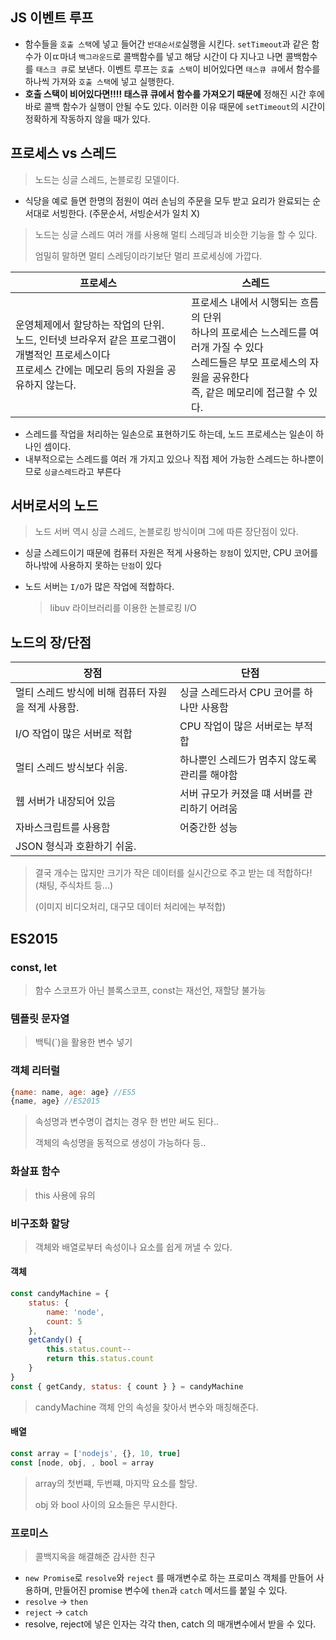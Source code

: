 ## JS 이벤트 루프

* 함수들을 `호출 스택`에 넣고 들어간 `반대순서로`실행을 시킨다. `setTimeout`과 같은 함수가 이ㄸ마녀 `백그라운드`로 콜백함수를 넣고 해당 시간이 다 지나고 나면 콜백함수를 `태스크 큐`로 보낸다.  이벤트 루프는 `호출 스택`이 비어있다면 `태스큐 큐`에서 함수를 하나씩 가져와 `호출 스택`에 넣고 실행한다.
* **호출 스택이 비어있다면!!!! 태스큐 큐에서 함수를 가져오기 때문에**  정해진 시간 후에 바로 콜백 함수가 실행이 안될 수도 있다. 이러한 이유 때문에 `setTimeout`의 시간이 정확하게 작동하지 않을 때가 있다.

##  프로세스 vs 스레드

> 노드는 싱글 스레드, 논블로킹 모델이다.

* 식당을 예로 들면 한명의 점원이 여러 손님의 주문을 모두 받고 요리가 완료되는 순서대로 서빙한다. (주문순서, 서빙순서가 일치 X)

> 노드는 싱글 스레드 여러 개를 사용해 멀티 스레딩과 비슷한 기능을 할 수 있다.
>
> 엄밀히 말하면 멀티 스레딩이라기보단 멀리 프로세싱에 가깝다.

| 프로세스                                                     | 스레드                                                       |
| ------------------------------------------------------------ | ------------------------------------------------------------ |
| 운영체제에서 할당하는 작업의 단위.<br />노드, 인터넷 브라우저 같은 프로그램이 개별적인 프로세스이다<br />프로세스 간에는 메모리 등의 자원을 공유하지 않는다. | 프로세스 내에서 시행되는 흐름의 단위<br />하나의 프로세슨 느스레드를 여러개 가질 수 있다<br />스레드들은 부모 프로세스의 자원을 공유한다<br />즉, 같은 메모리에 접근할 수 있다. |

* 스레드를 작업을 처리하는 일손으로 표현하기도 하는데, 노드 프로세스는 일손이 하나인 셈이다.
* 내부적으로는 스레드를 여러 개 가지고 있으나 직접 제어 가능한 스레드는 하나뿐이므로 `싱글스레드`라고 부른다

## 서버로서의 노드

> 노드 서버 역시 싱글 스레드, 논블로킹 방식이며 그에 따른 장단점이 있다.

* 싱글 스레드이기 때문에 컴퓨터 자원은 적게 사용하는 `장점`이 있지만, CPU 코어를 하나밖에 사용하지 못하는 `단점`이 있다

* 노드 서버는  `I/O`가 많은 작업에 적합하다.

  >libuv 라이브러리를 이용한 논블로킹 I/O

## 노드의 장/단점

| 장점                                               | 단점                                          |
| -------------------------------------------------- | --------------------------------------------- |
| 멀티 스레드 방식에 비해 컴퓨터 자원을 적게 사용함. | 싱글 스레드라서 CPU 코어를 하나만 사용함      |
| I/O 작업이 많은 서버로 적합                        | CPU 작업이 많은 서버로는 부적합               |
| 멀티 스레드 방식보다 쉬움.                         | 하나뿐인 스레드가 멈추지 않도록 관리를 해야함 |
| 웹 서버가 내장되어 있음                            | 서버 규모가 커졌을 떄 서버를 관리하기 어려움  |
| 자바스크립트를 사용함                              | 어중간한 성능                                 |
| JSON 형식과 호환하기 쉬움.                         |                                               |

> 결국 개수는 많지만 크기가 작은 데이터를 실시간으로 주고 받는 데 적합하다! (채팅, 주식차트 등...)
>
> (이미지 비디오처리, 대구모 데이터 처리에는 부적합)

## ES2015

### const, let

> 함수 스코프가 아닌 블록스코프, const는 재선언, 재할당 불가능

### 템플릿 문자열

> 백틱(`)을 활용한 변수 넣기

### 객체 리터럴

``` javascript
{name: name, age: age} //ES5
{name, age} //ES2015
```

> 속성명과 변수명이 겹치는 경우 한 번만 써도 된다..
>
> 객체의 속성명을 동적으로 생성이 가능하다 등..

### 화살표 함수

> this 사용에 유의

### 비구조화 할당

> 객체와 배열로부터 속성이나 요소를 쉽게 꺼낼 수 있다.

#### 객체

``` javascript
const candyMachine = {
    status: {
        name: 'node',
        count: 5
    },
    getCandy() {
        this.status.count--
        return this.status.count
    }
}
const { getCandy, status: { count } } = candyMachine
```

> candyMachine 객체 안의 속성을 찾아서 변수와 매칭해준다.

#### 배열

```javascript
const array = ['nodejs', {}, 10, true]
const [node, obj, , bool = array
```

> array의 첫번쨰, 두번쨰, 마지막 요소를 할당.
>
> obj 와 bool 사이의 요소들은 무시한다.

### 프로미스

> 콜백지옥을 해결해준 감사한 친구

*  `new Promise`로   `resolve`와 `reject` 를 매개변수로 하는 프로미스 객체를 만들어 사용하며, 만들어진 promise 변수에 `then`과 `catch` 메서드를 붙일 수 있다. 
  * `resolve` -> `then`
  * `reject` -> `catch`
* resolve, reject에 넣은 인자는 각각 then, catch 의 매개변수에서 받을 수 있다.